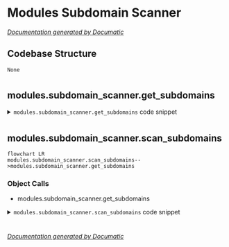 # Modules Subdomain Scanner

[_Documentation generated by Documatic_](https://www.documatic.com)

<!---Documatic-section-Codebase Structure-start--->
## Codebase Structure

<!---Documatic-block-system_architecture-start--->
```mermaid
None
```
<!---Documatic-block-system_architecture-end--->

# #
<!---Documatic-section-Codebase Structure-end--->

<!---Documatic-section-modules.subdomain_scanner.get_subdomains-start--->
## modules.subdomain_scanner.get_subdomains

<!---Documatic-section-get_subdomains-start--->
<!---Documatic-block-modules.subdomain_scanner.get_subdomains-start--->
<details>
	<summary><code>modules.subdomain_scanner.get_subdomains</code> code snippet</summary>

```python
def get_subdomains(text_file):
    subdomains = []
    with open(text_file, 'r+') as f:
        for line in f:
            line = line.strip()
            if len(line) == 0:
                continue
            else:
                subdomains.append(line)
    return subdomains
```
</details>
<!---Documatic-block-modules.subdomain_scanner.get_subdomains-end--->
<!---Documatic-section-get_subdomains-end--->

# #
<!---Documatic-section-modules.subdomain_scanner.get_subdomains-end--->

<!---Documatic-section-modules.subdomain_scanner.scan_subdomains-start--->
## modules.subdomain_scanner.scan_subdomains

<!---Documatic-section-scan_subdomains-start--->
```mermaid
flowchart LR
modules.subdomain_scanner.scan_subdomains-->modules.subdomain_scanner.get_subdomains
```

### Object Calls

* modules.subdomain_scanner.get_subdomains

<!---Documatic-block-modules.subdomain_scanner.scan_subdomains-start--->
<details>
	<summary><code>modules.subdomain_scanner.scan_subdomains</code> code snippet</summary>

```python
def scan_subdomains(domain_name):
    print(colored(f'[+] Subdomain Scanner', 'green'))
    try:
        ssl_enabled = int(input('(SSL)Do you want to check urls with which prefix \n1. http:// \n2. https:// \n'))
    except (ValueError, EOFError, KeyboardInterrupt):
        return print('\n[!] Interrupted! or Wrong Value')
    if ssl_enabled == 1:
        ssl_enabled = False
    elif ssl_enabled == 2:
        ssl_enabled = True
    else:
        return print('Invalid Choice')
    clear_scr()
    sub_domains = get_subdomains('modules/subdomains.txt')
    subdomains_list = []
    valid_subdomains = 0
    url_prefix = 'https://' if ssl_enabled else 'http://'
    print(colored('[+] Subdomain Scanner', 'green'))
    print('[+] Scanning for subdomains')
    print('[+] Program will return to main menu once scanning is complete')
    print('[+] You can press Ctrl+C to stop scanning')
    print('[+] Output Saved in subdomain_output.txt [same folder as software]')
    print('[+] If you want to use your list of subdomains. Please edit *dark_fantasy_folder*/modules/subdomains.txt\n')
    with Path('subdomain_output.txt').open('w') as out_file:
        try:
            for sub_domain in sub_domains:
                url = f'{url_prefix}{sub_domain}.{domain_name}'
                try:
                    requests.get(url)
                    print(colored(f'[+] {url}', 'blue'))
                    subdomains_list.append(url)
                    out_file.write(url + '\n')
                    valid_subdomains += 1
                except requests.ConnectionError:
                    pass
        except KeyboardInterrupt:
            return print('You pressed Ctrl+C')
    return subdomains_list
```
</details>
<!---Documatic-block-modules.subdomain_scanner.scan_subdomains-end--->
<!---Documatic-section-scan_subdomains-end--->

# #
<!---Documatic-section-modules.subdomain_scanner.scan_subdomains-end--->

[_Documentation generated by Documatic_](https://www.documatic.com)